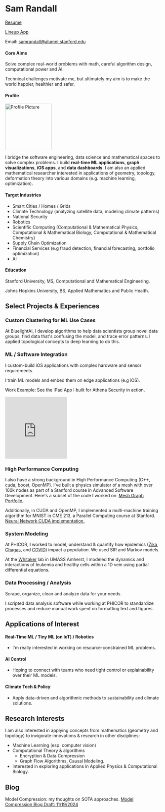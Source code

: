 # Sam Randall

<a href="https://sam-randall.github.io/samrandall.github.io/resume/Samuel_Randall_Engineering_Impact_Jan_2025.pdf" target="_blank">Resume</a>

<a href="https://sam-randall.github.io/samrandall.github.io/basketball-lineup-app.html" target="_blank">Lineup App</a>

Email: <a href="mailto:samrandall@alumni.stanford.edu">samrandall@alumni.stanford.edu</a>

#### Core Aims
Solve complex real-world problems with math, careful algorithm design, computational power and AI.

Technical challenges motivate me, but ultimately my aim is to make the world happier, healthier and safer.

#### Profile
<img src="https://sam-randall.github.io/samrandall.github.io/docs/assets/sam_profile_pic.jpg" alt="Profile Picture" width="150"/>

I bridge the software engineering, data science and mathematical spaces to solve complex problems. I build **real-time ML applications**, **graph visualizations**, **iOS apps**, and **data dashboards**. I am also an applied mathematical researcher interested in applications of geometry, topology, deformation theory into various domains (e.g. machine learning, optimization).


#### Target Industries
- Smart Cities / Homes / Grids
- Climate Technology (analyzing satellite data, modeling climate patterns)
- National Security
- Robotics
- Scientific Computing (Computational & Mathematical Physics, Computational & Mathematical Biology, Computational & Mathematical Chemistry)
- Supply Chain Optimization
- Financial Services (e.g fraud detection, financial forecasting, portfolio optimization)
- AI

#### Education

Stanford University, MS, Computational and Mathematical Engineering.

Johns Hopkins University, BS, Applied Mathematics and Public Health. 

## Select Projects & Experiences


### Custom Clustering for ML Use Cases
At BluelightAI, I develop algorithms to help data scientists group novel data groups, find data that's confusing the model, and trace error patterns. I applied topological concepts to deep learning to do this.


### ML / Software Integration

I custom-build iOS applications with complex hardware and sensor requirements. 

I train ML models and embed them on edge applications (e.g iOS). 

Work Example: See the iPad App I built for Athena Security in action.

<iframe width="200" height="200" src="https://www.youtube.com/embed/r2YbpxIprDI?si=dPpDVelfzMbE1FIW" title="YouTube video player" frameborder="0" allow="accelerometer; autoplay; clipboard-write; encrypted-media; gyroscope; picture-in-picture; web-share" referrerpolicy="strict-origin-when-cross-origin" allowfullscreen></iframe>


### High Performance Computing
I also have a strong background in High Performance Computing (C++, cuda, boost, OpenMP). I've built a physics simulator of a mesh with over 100k nodes as part of a Stanford course in Advanced Software Development. Here's a subset of the code I worked on: <a href="https://github.com/sam-randall/portfolio/blob/main/mesh_graph/Graph.hpp" target="_blank"> Mesh Graph Portfolio.</a>

Additionally, in CUDA and OpenMP, I implemented a multi-machine training algorithm for MNIST in CME 213, a Parallel Computing course at Stanford.
<a href="https://github.com/sam-randall/portfolio/blob/main/neural_network_gpu/neural_network.cpp" target="_blank"> Neural Network CUDA implementation.</a>

### System Modeling
At PHICOR, I worked to model, understand & quantify how epidemics (<a href="https://pubmed.ncbi.nlm.nih.gov/30544164/" target="_blank">Zika</a>,
    <a href="https://pubmed.ncbi.nlm.nih.gov/31104883/" target="_blank">Chagas</a>, and
    <a href="https://www.sciencedirect.com/science/article/pii/S0749379721000210" target = "blank_">COVID</a>) impact a population. We used SIR and Markov models.

At the <a href="https://www.umass.edu/natural-sciences/about/directory/nathaniel-whitaker" target="_blank"> Whitaker</a> lab in UMASS Amherst, I modeled the dynamics and interactions of leukemia and healthy cells within a 1D vein using partial differential equations.

### Data Processing / Analysis
Scrape, organize, clean and analyze data for your needs.

I scripted data analysis software while working at PHICOR to standardize processes and reduce manual work spent on formatting text and figures. 


## Applications of Interest

#### Real-Time ML / Tiny ML (on IoT) / Robotics
- I'm really interested in working on resource-constrained ML problems. 

#### AI Control
- Hoping to connect with teams who need tight control or explainability over their ML models.

#### Climate Tech & Policy
- Apply data-driven and algorithmic methods to sustainability and climate solutions.

## Research Interests
I am also interested in applying concepts from mathematics (geometry and topology) to invigorate innovations & research in other disciplines:
- Machine Learning (esp. computer vision)
- Computational Theory & algorithms
    - Encryption & Data Compression
    - Graph Flow Algorithms, Causal Modeling.
- Interested in exploring applications in Applied Physics & Computational Biology. 

## Blog

Model Compression: my thoughts on SOTA approaches.
<a href="https://sam-randall.github.io/samrandall.github.io/2024/11/19/Model-Compression.html" target="_blank">Model Compression Blog Draft: 11/19/2024</a>



